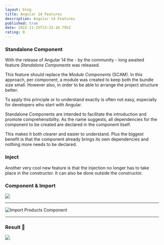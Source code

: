 ```yaml
---
layout: blog
title: Angular 14 Features
description: Angular 14 Features
published: true
date: 2022-11-25T13:32:10.795Z
rating: 0
---
```

### Standalone Component

With the release of Angular 14 the - by the community - long awaited feature *Standalone Components* was released.

This feature should replace the *Module Components* (SCAM). In this approach, per component, a module was created to keep both the bundle size small. However also, in order to be able to arrange the project structure better.

To apply this principle or to understand exactly is often not easy, especially for developers who start with Angular.

Standalone Components are intended to facilitate the introduction and promote comprehensibility. As the name suggests, all dependencies for the component to be created are declared in the component itself.

This makes it both clearer and easier to understand. Plus the biggest benefit is that the component already brings its own dependencies and nothing more needs to be declared.

### Inject

Another very cool new feature is that the injection no longer has to take place in the constructor. It can also be done outside the constructor.

### Component & Import

![](https://gitlab.com/newcubator/devsquad/uploads/ccf20c1c4e17a9e8b464bf9d4b4d25d4/grafik.png)

- - -

![Import Products Component](https://gitlab.com/newcubator/devsquad/uploads/97e41b51774319e82c4818520c54cd02/grafik.png)

- - -

### Result 🚀

![](https://gitlab.com/newcubator/devsquad/uploads/6ffd0a0e36954a2b869425ff0b04c7dc/grafik.png)